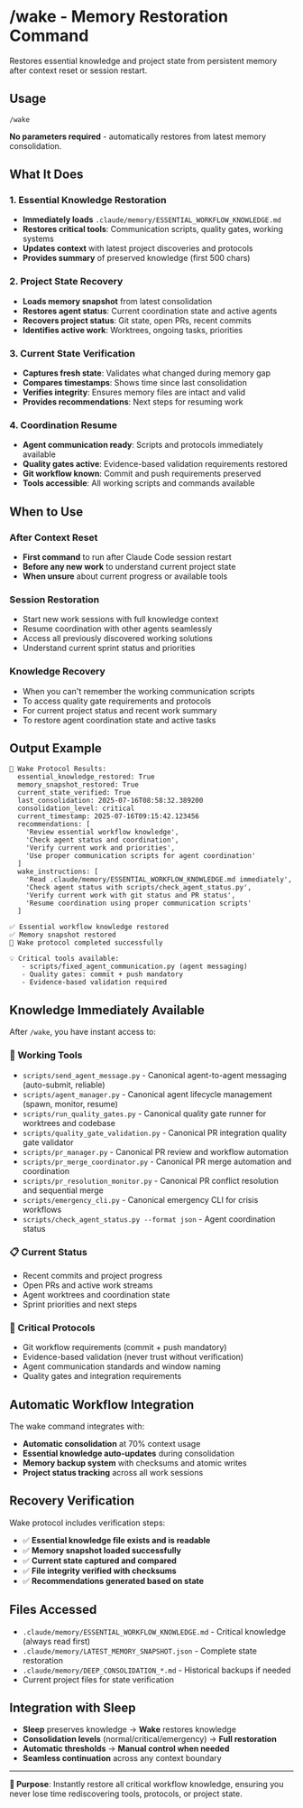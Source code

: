 # /wake - Memory Restoration Command

Restores essential knowledge and project state from persistent memory after context reset or session restart.

## Usage
```
/wake
```

**No parameters required** - automatically restores from latest memory consolidation.

## What It Does

### 1. **Essential Knowledge Restoration**
- **Immediately loads** `.claude/memory/ESSENTIAL_WORKFLOW_KNOWLEDGE.md`
- **Restores critical tools**: Communication scripts, quality gates, working systems
- **Updates context** with latest project discoveries and protocols
- **Provides summary** of preserved knowledge (first 500 chars)

### 2. **Project State Recovery**
- **Loads memory snapshot** from latest consolidation
- **Restores agent status**: Current coordination state and active agents
- **Recovers project status**: Git state, open PRs, recent commits
- **Identifies active work**: Worktrees, ongoing tasks, priorities

### 3. **Current State Verification**
- **Captures fresh state**: Validates what changed during memory gap
- **Compares timestamps**: Shows time since last consolidation
- **Verifies integrity**: Ensures memory files are intact and valid
- **Provides recommendations**: Next steps for resuming work

### 4. **Coordination Resume**
- **Agent communication ready**: Scripts and protocols immediately available
- **Quality gates active**: Evidence-based validation requirements restored
- **Git workflow known**: Commit and push requirements preserved
- **Tools accessible**: All working scripts and commands available

## When to Use

### **After Context Reset**
- **First command** to run after Claude Code session restart
- **Before any new work** to understand current project state
- **When unsure** about current progress or available tools

### **Session Restoration**
- Start new work sessions with full knowledge context
- Resume coordination with other agents seamlessly  
- Access all previously discovered working solutions
- Understand current sprint status and priorities

### **Knowledge Recovery**
- When you can't remember the working communication scripts
- To access quality gate requirements and protocols
- For current project status and recent work summary
- To restore agent coordination state and active tasks

## Output Example
```
🌅 Wake Protocol Results:
  essential_knowledge_restored: True
  memory_snapshot_restored: True  
  current_state_verified: True
  last_consolidation: 2025-07-16T08:58:32.389200
  consolidation_level: critical
  current_timestamp: 2025-07-16T09:15:42.123456
  recommendations: [
    'Review essential workflow knowledge',
    'Check agent status and coordination', 
    'Verify current work and priorities',
    'Use proper communication scripts for agent coordination'
  ]
  wake_instructions: [
    'Read .claude/memory/ESSENTIAL_WORKFLOW_KNOWLEDGE.md immediately',
    'Check agent status with scripts/check_agent_status.py',
    'Verify current work with git status and PR status', 
    'Resume coordination using proper communication scripts'
  ]

✅ Essential workflow knowledge restored
✅ Memory snapshot restored  
🎯 Wake protocol completed successfully

💡 Critical tools available:
   - scripts/fixed_agent_communication.py (agent messaging)
   - Quality gates: commit + push mandatory
   - Evidence-based validation required
```

## Knowledge Immediately Available

After `/wake`, you have instant access to:

### **🔧 Working Tools**
- `scripts/send_agent_message.py` - Canonical agent-to-agent messaging (auto-submit, reliable)
- `scripts/agent_manager.py` - Canonical agent lifecycle management (spawn, monitor, resume)
- `scripts/run_quality_gates.py` - Canonical quality gate runner for worktrees and codebase
- `scripts/quality_gate_validation.py` - Canonical PR integration quality gate validator
- `scripts/pr_manager.py` - Canonical PR review and workflow automation
- `scripts/pr_merge_coordinator.py` - Canonical PR merge automation and coordination
- `scripts/pr_resolution_monitor.py` - Canonical PR conflict resolution and sequential merge
- `scripts/emergency_cli.py` - Canonical emergency CLI for crisis workflows
- `scripts/check_agent_status.py --format json` - Agent coordination status

### **📋 Current Status** 
- Recent commits and project progress
- Open PRs and active work streams
- Agent worktrees and coordination state
- Sprint priorities and next steps

### **🚨 Critical Protocols**
- Git workflow requirements (commit + push mandatory)
- Evidence-based validation (never trust without verification)  
- Agent communication standards and window naming
- Quality gates and integration requirements

## Automatic Workflow Integration

The wake command integrates with:
- **Automatic consolidation** at 70% context usage
- **Essential knowledge auto-updates** during consolidation
- **Memory backup system** with checksums and atomic writes
- **Project status tracking** across all work sessions

## Recovery Verification

Wake protocol includes verification steps:
- ✅ **Essential knowledge file exists and is readable**
- ✅ **Memory snapshot loaded successfully**  
- ✅ **Current state captured and compared**
- ✅ **File integrity verified with checksums**
- ✅ **Recommendations generated based on state**

## Files Accessed
- `.claude/memory/ESSENTIAL_WORKFLOW_KNOWLEDGE.md` - Critical knowledge (always read first)
- `.claude/memory/LATEST_MEMORY_SNAPSHOT.json` - Complete state restoration
- `.claude/memory/DEEP_CONSOLIDATION_*.md` - Historical backups if needed
- Current project files for state verification

## Integration with Sleep
- **Sleep** preserves knowledge → **Wake** restores knowledge
- **Consolidation levels** (normal/critical/emergency) → **Full restoration**
- **Automatic thresholds** → **Manual control when needed**
- **Seamless continuation** across any context boundary

---
**🎯 Purpose**: Instantly restore all critical workflow knowledge, ensuring you never lose time rediscovering tools, protocols, or project state.